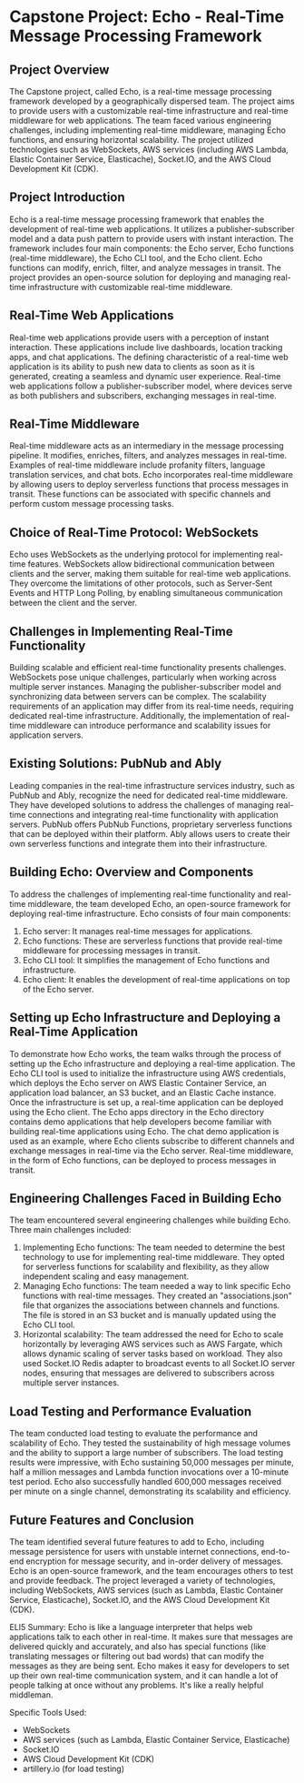 # Capstone Project: Echo - Real-Time Message Processing Framework

## Project Overview

The Capstone project, called Echo, is a real-time message processing framework developed by a geographically dispersed team. The project aims to provide users with a customizable real-time infrastructure and real-time middleware for web applications. The team faced various engineering challenges, including implementing real-time middleware, managing Echo functions, and ensuring horizontal scalability. The project utilized technologies such as WebSockets, AWS services (including AWS Lambda, Elastic Container Service, Elasticache), Socket.IO, and the AWS Cloud Development Kit (CDK).

## Project Introduction

Echo is a real-time message processing framework that enables the development of real-time web applications. It utilizes a publisher-subscriber model and a data push pattern to provide users with instant interaction. The framework includes four main components: the Echo server, Echo functions (real-time middleware), the Echo CLI tool, and the Echo client. Echo functions can modify, enrich, filter, and analyze messages in transit. The project provides an open-source solution for deploying and managing real-time infrastructure with customizable real-time middleware.

## Real-Time Web Applications

Real-time web applications provide users with a perception of instant interaction. These applications include live dashboards, location tracking apps, and chat applications. The defining characteristic of a real-time web application is its ability to push new data to clients as soon as it is generated, creating a seamless and dynamic user experience. Real-time web applications follow a publisher-subscriber model, where devices serve as both publishers and subscribers, exchanging messages in real-time.

## Real-Time Middleware

Real-time middleware acts as an intermediary in the message processing pipeline. It modifies, enriches, filters, and analyzes messages in real-time. Examples of real-time middleware include profanity filters, language translation services, and chat bots. Echo incorporates real-time middleware by allowing users to deploy serverless functions that process messages in transit. These functions can be associated with specific channels and perform custom message processing tasks.

## Choice of Real-Time Protocol: WebSockets

Echo uses WebSockets as the underlying protocol for implementing real-time features. WebSockets allow bidirectional communication between clients and the server, making them suitable for real-time web applications. They overcome the limitations of other protocols, such as Server-Sent Events and HTTP Long Polling, by enabling simultaneous communication between the client and the server.

## Challenges in Implementing Real-Time Functionality

Building scalable and efficient real-time functionality presents challenges. WebSockets pose unique challenges, particularly when working across multiple server instances. Managing the publisher-subscriber model and synchronizing data between servers can be complex. The scalability requirements of an application may differ from its real-time needs, requiring dedicated real-time infrastructure. Additionally, the implementation of real-time middleware can introduce performance and scalability issues for application servers.

## Existing Solutions: PubNub and Ably

Leading companies in the real-time infrastructure services industry, such as PubNub and Ably, recognize the need for dedicated real-time middleware. They have developed solutions to address the challenges of managing real-time connections and integrating real-time functionality with application servers. PubNub offers PubNub Functions, proprietary serverless functions that can be deployed within their platform. Ably allows users to create their own serverless functions and integrate them into their infrastructure.

## Building Echo: Overview and Components

To address the challenges of implementing real-time functionality and real-time middleware, the team developed Echo, an open-source framework for deploying real-time infrastructure. Echo consists of four main components:
1. Echo server: It manages real-time messages for applications.
2. Echo functions: These are serverless functions that provide real-time middleware for processing messages in transit.
3. Echo CLI tool: It simplifies the management of Echo functions and infrastructure.
4. Echo client: It enables the development of real-time applications on top of the Echo server.

## Setting up Echo Infrastructure and Deploying a Real-Time Application

To demonstrate how Echo works, the team walks through the process of setting up the Echo infrastructure and deploying a real-time application. The Echo CLI tool is used to initialize the infrastructure using AWS credentials, which deploys the Echo server on AWS Elastic Container Service, an application load balancer, an S3 bucket, and an Elastic Cache instance. Once the infrastructure is set up, a real-time application can be deployed using the Echo client. The Echo apps directory in the Echo directory contains demo applications that help developers become familiar with building real-time applications using Echo. The chat demo application is used as an example, where Echo clients subscribe to different channels and exchange messages in real-time via the Echo server. Real-time middleware, in the form of Echo functions, can be deployed to process messages in transit.

## Engineering Challenges Faced in Building Echo

The team encountered several engineering challenges while building Echo. Three main challenges included:
1. Implementing Echo functions: The team needed to determine the best technology to use for implementing real-time middleware. They opted for serverless functions for scalability and flexibility, as they allow independent scaling and easy management.
2. Managing Echo functions: The team needed a way to link specific Echo functions with real-time messages. They created an "associations.json" file that organizes the associations between channels and functions. The file is stored in an S3 bucket and is manually updated using the Echo CLI tool.
3. Horizontal scalability: The team addressed the need for Echo to scale horizontally by leveraging AWS services such as AWS Fargate, which allows dynamic scaling of server tasks based on workload. They also used Socket.IO Redis adapter to broadcast events to all Socket.IO server nodes, ensuring that messages are delivered to subscribers across multiple server instances.

## Load Testing and Performance Evaluation

The team conducted load testing to evaluate the performance and scalability of Echo. They tested the sustainability of high message volumes and the ability to support a large number of subscribers. The load testing results were impressive, with Echo sustaining 50,000 messages per minute, half a million messages and Lambda function invocations over a 10-minute test period. Echo also successfully handled 600,000 messages received per minute on a single channel, demonstrating its scalability and efficiency.

## Future Features and Conclusion

The team identified several future features to add to Echo, including message persistence for users with unstable internet connections, end-to-end encryption for message security, and in-order delivery of messages. Echo is an open-source framework, and the team encourages others to test and provide feedback. The project leveraged a variety of technologies, including WebSockets, AWS services (such as Lambda, Elastic Container Service, Elasticache), Socket.IO, and the AWS Cloud Development Kit (CDK).

ELI5 Summary:
Echo is like a language interpreter that helps web applications talk to each other in real-time. It makes sure that messages are delivered quickly and accurately, and also has special functions (like translating messages or filtering out bad words) that can modify the messages as they are being sent. Echo makes it easy for developers to set up their own real-time communication system, and it can handle a lot of people talking at once without any problems. It's like a really helpful middleman.

Specific Tools Used:
- WebSockets
- AWS services (such as Lambda, Elastic Container Service, Elasticache)
- Socket.IO
- AWS Cloud Development Kit (CDK)
- artillery.io (for load testing)